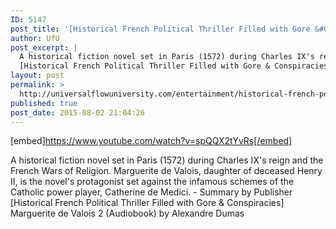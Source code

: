 ```yaml
---
ID: 5147
post_title: '[Historical French Political Thriller Filled with Gore &#038; Conspiracies] Marguerite de Valois 2'
author: UfU
post_excerpt: |
  A historical fiction novel set in Paris (1572) during Charles IX's reign and the French Wars of Religion. Marguerite de Valois, daughter of deceased Henry II, is the novel's protagonist set against the infamous schemes of the Catholic power player, Catherine de Medici. - Summary by Publisher
  [Historical French Political Thriller Filled with Gore & Conspiracies] Marguerite de Valois 2 (Audiobook) by Alexandre Dumas
layout: post
permalink: >
  http://universalflowuniversity.com/entertainment/historical-french-political-thriller-filled-with-gore-conspiracies-marguerite-de-valois-2/
published: true
post_date: 2015-08-02 21:04:26
---
```

[embed]https://www.youtube.com/watch?v=spQQX2tYvRs[/embed]<br>
<p>A historical fiction novel set in Paris (1572) during Charles IX's reign and the French Wars of Religion. Marguerite de Valois, daughter of deceased Henry II, is the novel's protagonist set against the infamous schemes of the Catholic power player, Catherine de Medici. - Summary by Publisher
[Historical French Political Thriller Filled with Gore & Conspiracies] Marguerite de Valois 2 (Audiobook) by Alexandre Dumas</p>